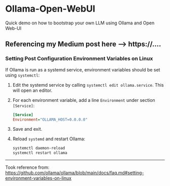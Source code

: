 # Ollama-Open-WebUI
Quick demo on how to bootstrap your own LLM using Ollama and Open Web-UI

Referencing my Medium post here --> https://....
-----------------------------------------------------------------------------------------------
### Setting Post Configuration Environment Variables on Linux

If Ollama is run as a systemd service, environment variables should be set using `systemctl`:

1. Edit the systemd service by calling `systemctl edit ollama.service`. This will open an editor.

2. For each environment variable, add a line `Environment` under section `[Service]`:

    ```ini
    [Service]
    Environment="OLLAMA_HOST=0.0.0.0"
    ```

3. Save and exit.

4. Reload `systemd` and restart Ollama:

   ```bash
   systemctl daemon-reload
   systemctl restart ollama
   ```
-----------------------------------------------------------------------------------------------
Took reference from:
https://github.com/ollama/ollama/blob/main/docs/faq.md#setting-environment-variables-on-linux
